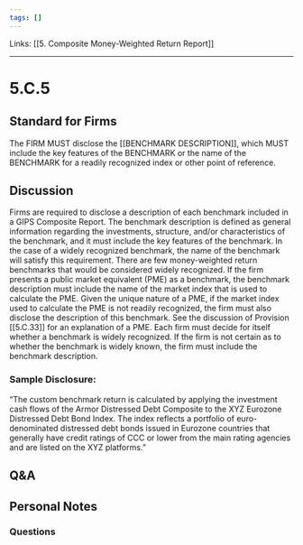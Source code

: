 ```yaml
---
tags: []
---
```

Links: [[5. Composite Money-Weighted Return Report]]
___
# 5.C.5
## Standard for Firms
The FIRM MUST disclose the [[BENCHMARK DESCRIPTION]], which MUST include the key features of the BENCHMARK or the name of the BENCHMARK for a readily recognized index or other point of reference.
## Discussion
Firms are required to disclose a description of each benchmark included in a GIPS Composite Report. The benchmark description is defined as general information regarding the investments, structure, and/or characteristics of the benchmark, and it must include the key features of the benchmark. In the case of a widely recognized benchmark, the name of the benchmark will satisfy this requirement. There are few money-weighted return benchmarks that would be considered widely recognized. If the firm presents a public market equivalent (PME) as a benchmark, the benchmark description must include the name of the market index that is used to calculate the PME. Given the unique nature of a PME, if the market index used to calculate the PME is not readily recognized, the firm must also disclose the description of this benchmark. See the discussion of Provision [[5.C.33]] for an explanation of a PME. Each firm must decide for itself whether a benchmark is widely recognized. If the firm is not certain as to whether the benchmark is widely known, the firm must include the benchmark description.
### Sample Disclosure:
“The custom benchmark return is calculated by applying the investment cash flows of the Armor Distressed Debt Composite to the XYZ Eurozone Distressed Debt Bond Index. The index reflects a portfolio of euro-denominated distressed debt bonds issued in Eurozone countries that generally have credit ratings of CCC or lower from the main rating agencies and are listed on the XYZ platforms.”
## Q&A

## Personal Notes

### Questions